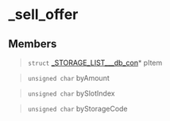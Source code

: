 # _sell_offer
 
## Members
 
> `struct` [_STORAGE_LIST___db_con](lua/classes/_STORAGE_LIST___db_con.md)* pItem
 
> `unsigned char` byAmount
 
> `unsigned char` bySlotIndex
 
> `unsigned char` byStorageCode
 
